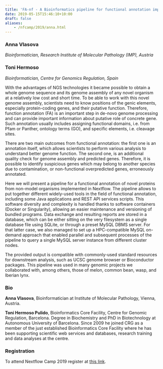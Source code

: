 ```yaml
---
title: 'FA-nf - A Bioinformatics pipeline for functional annotation implemented in Nextflow'
date: 2019-05-15T15:46:10+10:00
draft: false
aliases:
    - /nfcamp/2019/anna.html
---
```


### Anna Vlasova
*Bioinformatician, Research Institute of Molecular Pathology (IMP), Austria*

### Toni Hermoso
*Bioinformatician, Centre for Genomics Regulation, Spain*

With the advantages of NGS technologies it became possible to obtain a whole genome sequence and its genome assembly of any novel organism at a relatively low cost and short time. To be able to work with this novel genome assembly, scientists need to know positions of the genic elements, especially protein-coding genes, and their putative function. Therefore, function annotation (FA) is an important step in de-novo genome processing and can provide important information about putative role of concrete gene.  Such annotation usually includes assigning functional domains, i.e. from Pfam or Panther, ontology terms (GO), and specific elements, i.e. cleavage sites. 
 
There are two main outcomes from functional annotation: the first one is an annotation itself, which allows scientists to perform various analysis to understand better genome function. The second one, is an additional quality check for genome assembly and predicted genes. Therefore, it is possible to identify suspicious genes which may belong to another species due to contamination, or non-functional overpredicted genes, erroneously annotated.
 
Here we will present a pipeline for a functional annotation of novel proteins from non-model organisms implemented in Nextflow. The pipeline allows to put together different widely-used tools in the field of functional annotation, including some Java applications and REST API services scripts. This software diversity and complexity is handled thanks to software containers (Docker or Singularity), allowing an easier maintenance and versioning of bundled programs. Data exchange and resulting reports are stored in a database, which can be either sitting on the very filesystem as a single database file using SQLite, or through a preset MySQL DBMS server. For that latter case, we also managed to set up a HPC-compatible MySQL on-demand approach that enabled parallel and subsequent processes of the pipeline to query a single MySQL server instance from different cluster nodes.

The provided output is compatible with commonly-used standard resources for downstream analysis, such as UCSC genome browser or Bioconductor packages. 
This pipeline was used in many genomic projects we collaborated with, among others, those of melon, common bean, wasp, and Iberian lynx.

### Bio 

**Anna Vlasova**, Bioinformatician at Institute of Molecular Pathology, Vienna, Austria. 

**Toni Hermoso Pulido**, Bioinformatics Core Facility, Centre for Genomic Regulation, Barcelona. Degree in Biochemistry and PhD in Biotechnology at Autonomous University of Barcelona. Since 2009 he joined CRG as a member of the just established Bioinformatics Core Facility where he has been supporting scientific web services and databases, research training and data analyses at the centre.

### Registration 

To attend Nextflow Camp 2019 register at [this link](https://www.crg.eu/en/event/coursescrg-nextflow-2019).